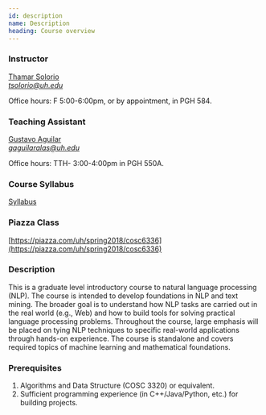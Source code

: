 ```yaml
---
id: description
name: Description
heading: Course overview
---
```


### Instructor

[Thamar Solorio](http://solorio.uh.edu/)  
*tsolorio@uh.edu*

Office hours: F 5:00-6:00pm, or by appointment, in PGH 584.

### Teaching Assistant

[Gustavo Aguilar](www2.cs.uh.edu/~gaguilar/)  
*gaguilaralas@uh.edu*

Office hours: TTH- 3:00-4:00pm in PGH 550A.

### Course Syllabus
[Syllabus](syllabus.pdf)

### Piazza Class
[https://piazza.com/uh/spring2018/cosc6336](https://piazza.com/uh/spring2018/cosc6336)

### Description
This is a graduate level introductory course to natural language processing (NLP). The
course is intended to develop foundations in NLP and text mining. The broader goal is to
understand how NLP tasks are carried out in the real world (e.g., Web) and how to build
tools for solving practical language processing problems. Throughout the course, large
emphasis will be placed on tying NLP techniques to specific real-world applications
through hands-on experience. The course is standalone and covers required topics of
machine learning and mathematical foundations. 

### Prerequisites
1. Algorithms and Data Structure (COSC 3320) or equivalent.
2. Sufficient programming experience (in C++/Java/Python, etc.) for building projects. 


